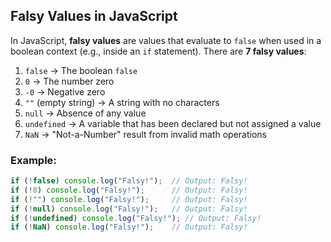 ## Falsy Values in JavaScript

In JavaScript, **falsy values** are values that evaluate to `false` when used in a boolean context (e.g., inside an `if` statement). There are **7 falsy values**:

1. `false` → The boolean `false`
2. `0` → The number zero
3. `-0` → Negative zero
4. `""` (empty string) → A string with no characters
5. `null` → Absence of any value
6. `undefined` → A variable that has been declared but not assigned a value
7. `NaN` → "Not-a-Number" result from invalid math operations

### Example:
```javascript
if (!false) console.log("Falsy!");  // Output: Falsy!
if (!0) console.log("Falsy!");      // Output: Falsy!
if (!"") console.log("Falsy!");     // Output: Falsy!
if (!null) console.log("Falsy!");   // Output: Falsy!
if (!undefined) console.log("Falsy!"); // Output: Falsy!
if (!NaN) console.log("Falsy!");    // Output: Falsy!
